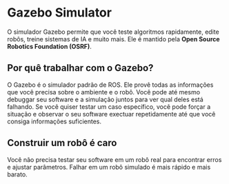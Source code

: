 # Gazebo Simulator

O simulador Gazebo permite que você teste algoritmos rapidamente, edite robôs, treine sistemas de IA e muito mais. Ele é mantido pela **Open Source Robotics Foundation (OSRF)**.

## Por quê trabalhar com o Gazebo?

O Gazebo é o simulador padrão de ROS. Ele provê todas as informações que você precisa sobre o ambiente e o robô. Você pode até mesmo debuggar seu software e a simulação juntos para ver qual deles está falhando. Se você quiser testar um caso específico, você pode forçar a situação e observar o seu software exectuar repetidamente até que você consiga informações suficientes.

## Construir um robô é caro

Você não precisa testar seu software em um robô real para encontrar erros e ajustar parâmetros. Falhar em um robô simulado é mais rápido e mais barato.
